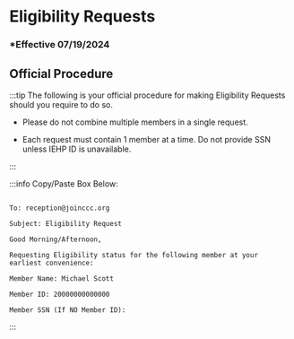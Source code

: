 # Eligibility Requests

### \*Effective 07/19/2024

## Official Procedure

:::tip The following is your official procedure for making Eligibility Requests should you require to do so.

- Please do not combine multiple members in a single request.

- Each request must contain 1 member at a time. Do not provide SSN unless IEHP ID is unavailable.

:::

:::info Copy/Paste Box Below:

```

To: reception@joinccc.org

Subject: Eligibility Request

Good Morning/Afternoon,

Requesting Eligibility status for the following member at your earliest convenience:

Member Name: Michael Scott

Member ID: 20000000000000

Member SSN (If NO Member ID):

```

:::
